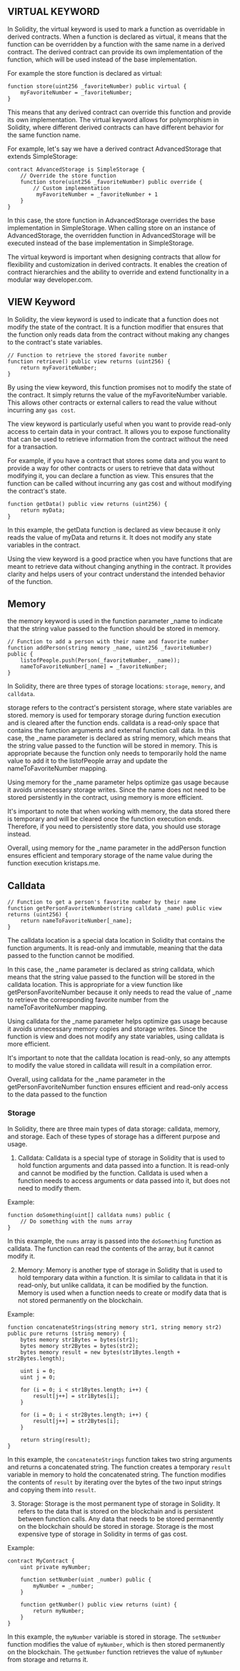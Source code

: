 ## VIRTUAL KEYWORD

In Solidity, the virtual keyword is used to mark a function as overridable in derived contracts. When a function is declared as virtual, it means that the function can be overridden by a function with the same name in a derived contract. The derived contract can provide its own implementation of the function, which will be used instead of the base implementation.

For example the store function is declared as virtual:

```
function store(uint256 _favoriteNumber) public virtual {
    myFavoriteNumber = _favoriteNumber;
}
```

This means that any derived contract can override this function and provide its own implementation. The virtual keyword allows for polymorphism in Solidity, where different derived contracts can have different behavior for the same function name.

For example, let's say we have a derived contract AdvancedStorage that extends SimpleStorage:

```
contract AdvancedStorage is SimpleStorage {
    // Override the store function
    function store(uint256 _favoriteNumber) public override {
        // Custom implementation
         myFavoriteNumber = _favoriteNumber + 1
    }
}
```

In this case, the store function in AdvancedStorage overrides the base implementation in SimpleStorage. When calling store on an instance of AdvancedStorage, the overridden function in AdvancedStorage will be executed instead of the base implementation in SimpleStorage.

The virtual keyword is important when designing contracts that allow for flexibility and customization in derived contracts. It enables the creation of contract hierarchies and the ability to override and extend functionality in a modular way developer.com.

## VIEW Keyword

In Solidity, the view keyword is used to indicate that a function does not modify the state of the contract. It is a function modifier that ensures that the function only reads data from the contract without making any changes to the contract's state variables.

```
// Function to retrieve the stored favorite number
function retrieve() public view returns (uint256) {
    return myFavoriteNumber;
}
```

By using the view keyword, this function promises not to modify the state of the contract. It simply returns the value of the myFavoriteNumber variable. This allows other contracts or external callers to read the value without incurring any `gas cost`.

The view keyword is particularly useful when you want to provide read-only access to certain data in your contract. It allows you to expose functionality that can be used to retrieve information from the contract without the need for a transaction.

For example, if you have a contract that stores some data and you want to provide a way for other contracts or users to retrieve that data without modifying it, you can declare a function as view. This ensures that the function can be called without incurring any gas cost and without modifying the contract's state.

```
function getData() public view returns (uint256) {
    return myData;
}
```

In this example, the getData function is declared as view because it only reads the value of myData and returns it. It does not modify any state variables in the contract.

Using the view keyword is a good practice when you have functions that are meant to retrieve data without changing anything in the contract. It provides clarity and helps users of your contract understand the intended behavior of the function.

## Memory

the memory keyword is used in the function parameter \_name to indicate that the string value passed to the function should be stored in memory.

```
// Function to add a person with their name and favorite number
function addPerson(string memory _name, uint256 _favoriteNumber) public {
    listofPeople.push(Person(_favoriteNumber, _name));
    nameToFavoriteNumber[_name] = _favoriteNumber;
}
```

In Solidity, there are three types of storage locations: `storage`, `memory`, and `calldata`.

storage refers to the contract's persistent storage, where state variables are stored.
memory is used for temporary storage during function execution and is cleared after the function ends.
calldata is a read-only space that contains the function arguments and external function call data.
In this case, the \_name parameter is declared as string memory, which means that the string value passed to the function will be stored in memory. This is appropriate because the function only needs to temporarily hold the name value to add it to the listofPeople array and update the nameToFavoriteNumber mapping.

Using memory for the \_name parameter helps optimize gas usage because it avoids unnecessary storage writes. Since the name does not need to be stored persistently in the contract, using memory is more efficient.

It's important to note that when working with memory, the data stored there is temporary and will be cleared once the function execution ends. Therefore, if you need to persistently store data, you should use storage instead.

Overall, using memory for the \_name parameter in the addPerson function ensures efficient and temporary storage of the name value during the function execution kristaps.me.

## Calldata

```
// Function to get a person's favorite number by their name
function getPersonFavoriteNumber(string calldata _name) public view returns (uint256) {
    return nameToFavoriteNumber[_name];
}
```

The calldata location is a special data location in Solidity that contains the function arguments. It is read-only and immutable, meaning that the data passed to the function cannot be modified.

In this case, the \_name parameter is declared as string calldata, which means that the string value passed to the function will be stored in the calldata location. This is appropriate for a view function like getPersonFavoriteNumber because it only needs to read the value of \_name to retrieve the corresponding favorite number from the nameToFavoriteNumber mapping.

Using calldata for the \_name parameter helps optimize gas usage because it avoids unnecessary memory copies and storage writes. Since the function is view and does not modify any state variables, using calldata is more efficient.

It's important to note that the calldata location is read-only, so any attempts to modify the value stored in calldata will result in a compilation error.

Overall, using calldata for the \_name parameter in the getPersonFavoriteNumber function ensures efficient and read-only access to the data passed to the function

### Storage

In Solidity, there are three main types of data storage: calldata, memory, and storage. Each of these types of storage has a different purpose and usage.

1. Calldata:
   Calldata is a special type of storage in Solidity that is used to hold function arguments and data passed into a function. It is read-only and cannot be modified by the function. Calldata is used when a function needs to access arguments or data passed into it, but does not need to modify them.

Example:

```
function doSomething(uint[] calldata nums) public {
    // Do something with the nums array
}
```

In this example, the `nums` array is passed into the `doSomething` function as calldata. The function can read the contents of the array, but it cannot modify it.

2. Memory:
   Memory is another type of storage in Solidity that is used to hold temporary data within a function. It is similar to calldata in that it is read-only, but unlike calldata, it can be modified by the function. Memory is used when a function needs to create or modify data that is not stored permanently on the blockchain.

Example:

```
function concatenateStrings(string memory str1, string memory str2) public pure returns (string memory) {
    bytes memory str1Bytes = bytes(str1);
    bytes memory str2Bytes = bytes(str2);
    bytes memory result = new bytes(str1Bytes.length + str2Bytes.length);

    uint i = 0;
    uint j = 0;

    for (i = 0; i < str1Bytes.length; i++) {
        result[j++] = str1Bytes[i];
    }

    for (i = 0; i < str2Bytes.length; i++) {
        result[j++] = str2Bytes[i];
    }

    return string(result);
}
```

In this example, the `concatenateStrings` function takes two string arguments and returns a concatenated string. The function creates a temporary `result` variable in memory to hold the concatenated string. The function modifies the contents of `result` by iterating over the bytes of the two input strings and copying them into `result`.

3. Storage:
   Storage is the most permanent type of storage in Solidity. It refers to the data that is stored on the blockchain and is persistent between function calls. Any data that needs to be stored permanently on the blockchain should be stored in storage. Storage is the most expensive type of storage in Solidity in terms of gas cost.

Example:

```
contract MyContract {
    uint private myNumber;

    function setNumber(uint _number) public {
        myNumber = _number;
    }

    function getNumber() public view returns (uint) {
        return myNumber;
    }
}
```

In this example, the `myNumber` variable is stored in storage. The `setNumber` function modifies the value of `myNumber`, which is then stored permanently on the blockchain. The `getNumber` function retrieves the value of `myNumber` from storage and returns it.
